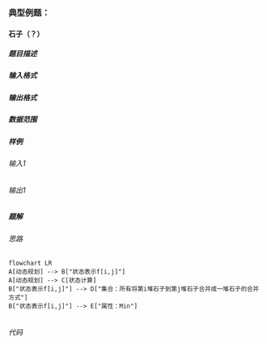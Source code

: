### 典型例题：
#### 石子（？）
##### 题目描述

##### 输入格式

##### 输出格式

##### 数据范围

##### 样例
###### 输入1

###### 输出1

##### 题解
###### 思路
```mermaid
flowchart LR
A[动态规划] --> B["状态表示f[i,j]"]
A[动态规划] --> C[状态计算]
B["状态表示f[i,j]"] --> D["集合：所有将第i堆石子到第j堆石子合并成一堆石子的合并方式"]
B["状态表示f[i,j]"] --> E["属性：Min"]


```
###### 代码
```

```